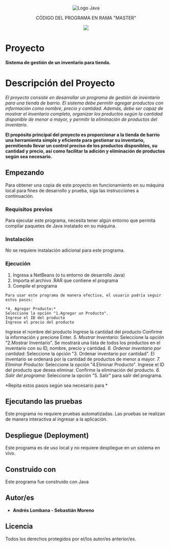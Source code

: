 <p align="center">
    <img src="https://seeklogo.com/images/J/java-logo-7833D1D21A-seeklogo.com.png" alt="Logo Java">
</p>

<p align="center">
    CÓDIGO DEL PROGRAMA EN RAMA "MASTER"
</p>

<p align="center">
    <img src="https://img.shields.io/badge/GitHub-%23121011.svg?style=for-the-badge&logo=github&logoColor=white">
</p>

# Proyecto

**Sistema de gestión de un inventario para tienda.**

# Descripción del Proyecto

*El proyecto consiste en desarrollar un programa de gestión de inventario para una tienda de barrio. El sistema debe permitir agregar productos con información como nombre, precio y cantidad. Además, debe ser capaz de mostrar el inventario completo, organizar los productos según la cantidad disponible de menor a mayor, y permitir la eliminación de productos del inventario.*

 **El propósito principal del proyecto es proporcionar a la tienda de barrio una herramienta simple y eficiente para gestionar su inventario, permitiendo llevar un control preciso de los productos disponibles, su cantidad y precio, así como facilitar la adición y eliminación de productos según sea necesario.**

## Empezando

Para obtener una copia de este proyecto en funcionamiento en su máquina local para fines de desarrollo y prueba, siga las instrucciones a continuación.

### Requisitos previos

Para ejecutar este programa, necesita tener algún entorno que permita compilar paquetes de Java instalado en su máquina.

### Instalación

No se requiere instalación adicional para este programa.

### Ejecución

1. Ingresa a NetBeans (o tu entorno de desarrollo Java)
2. Importa el archivo .RAR que contiene el programa
3. Compile el programa 
```
Para usar este programa de manera efectiva, el usuario podría seguir estos pasos:
```
    *4. Agregar Producto:*
    Seleccione la opción "1.Agregar un Producto".
    Ingrese el ID del producto
    Ingrese el precio del producto
Ingrese el nombre del producto
Ingrese la cantidad del producto
Confirme la información y precione Enter.
*5. Mostrar Inventario:*
Seleccione la opción "2.Mostrar Inventario".
Se mostrará una lista de todos los productos en el inventario con su ID, nombre, precio y cantidad.
*6. Ordenar inventario por cantidad:*
Seleccione la opción "3. Ordenar inventario por cantidad".
El inventario se ordenará por la cantidad de productos de menor a mayor.
*7. Eliminar Producto:*
Seleccione la opción "4.Eliminar Producto".
Ingrese el ID del producto que desea eliminar.
Confirme la eliminación del producto.
*6. Salir del programa:*
Seleccione la opción "5. Salir" para salir del programa.

*Repita estos pasos según sea necesario para *

## Ejecutando las pruebas

Este programa no requiere pruebas automatizadas. Las pruebas se realizan de manera interactiva al ingresar a la aplicación.

## Despliegue (Deployment)

Este programa es de uso local y no requiere despliegue en un sistema en vivo.

## Construido con

Este programa fue construido con Java

## Autor/es

* **Andrés Lombana - Sebastián Moreno** 

## Licencia

Todos los derechos protegidos por el/los autor/es anterior/es.
